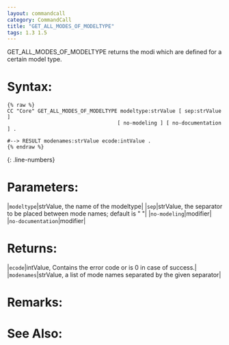 ```yaml
---
layout: commandcall
category: CommandCall
title: "GET_ALL_MODES_OF_MODELTYPE"
tags: 1.3 1.5
---
```


GET_ALL_MODES_OF_MODELTYPE returns the modi which are defined for a certain model type.

# Syntax:  

```adoscript
{% raw %}
CC "Core" GET_ALL_MODES_OF_MODELTYPE modeltype:strValue [ sep:strValue ]
									[ no-modeling ] [ no-documentation ] .

#--> RESULT modenames:strValue ecode:intValue .
{% endraw %}
```
{: .line-numbers}

# Parameters:  

|`modeltype`|strValue, the name of the modeltype|
|`sep`|strValue, the separator to be placed between mode names; default is " "|
|`no-modeling`|modifier|
|`no-documentation`|modifier|

# Returns:  

|`ecode`|intValue, Contains the error code or is 0 in case of success.|
|`modenames`|strValue, a list of mode names separated by the given separator|

# Remarks:



# See Also:


